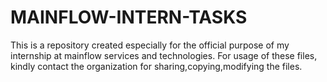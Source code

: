 # MAINFLOW-INTERN-TASKS
This is a repository created especially for the official purpose of my internship at mainflow services and technologies. For usage of these files, kindly contact the organization for sharing,copying,modifying the files.
